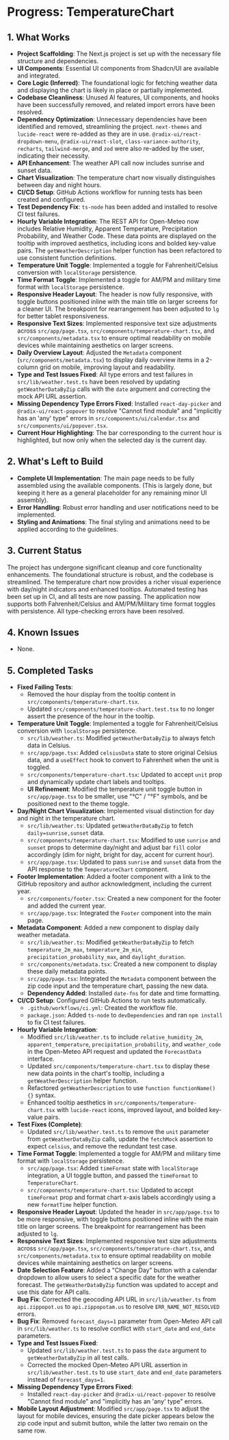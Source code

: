 # Progress: TemperatureChart

## 1. What Works

- **Project Scaffolding**: The Next.js project is set up with the necessary file structure and dependencies.
- **UI Components**: Essential UI components from Shadcn/UI are available and integrated.
- **Core Logic (Inferred)**: The foundational logic for fetching weather data and displaying the chart is likely in place or partially implemented.
- **Codebase Cleanliness**: Unused AI features, UI components, and hooks have been successfully removed, and related import errors have been resolved.
- **Dependency Optimization**: Unnecessary dependencies have been identified and removed, streamlining the project. `next-themes` and `lucide-react` were re-added as they are in use. `@radix-ui/react-dropdown-menu`, `@radix-ui/react-slot`, `class-variance-authority`, `recharts`, `tailwind-merge`, and `zod` were also re-added by the user, indicating their necessity.
- **API Enhancement**: The weather API call now includes sunrise and sunset data.
- **Chart Visualization**: The temperature chart now visually distinguishes between day and night hours.
- **CI/CD Setup**: GitHub Actions workflow for running tests has been created and configured.
- **Test Dependency Fix**: `ts-node` has been added and installed to resolve CI test failures.
- **Hourly Variable Integration**: The REST API for Open-Meteo now includes Relative Humidity, Apparent Temperature, Precipitation Probability, and Weather Code. These data points are displayed on the tooltip with improved aesthetics, including icons and bolded key-value pairs. The `getWeatherDescription` helper function has been refactored to use consistent function definitions.
- **Temperature Unit Toggle**: Implemented a toggle for Fahrenheit/Celsius conversion with `localStorage` persistence.
- **Time Format Toggle**: Implemented a toggle for AM/PM and military time format with `localStorage` persistence.
- **Responsive Header Layout**: The header is now fully responsive, with toggle buttons positioned inline with the main title on larger screens for a cleaner UI. The breakpoint for rearrangement has been adjusted to `lg` for better tablet responsiveness.
- **Responsive Text Sizes**: Implemented responsive text size adjustments across `src/app/page.tsx`, `src/components/temperature-chart.tsx`, and `src/components/metadata.tsx` to ensure optimal readability on mobile devices while maintaining aesthetics on larger screens.
- **Daily Overview Layout**: Adjusted the `Metadata` component (`src/components/metadata.tsx`) to display daily overview items in a 2-column grid on mobile, improving layout and readability.
- **Type and Test Issues Fixed**: All type errors and test failures in `src/lib/weather.test.ts` have been resolved by updating `getWeatherDataByZip` calls with the `date` argument and correcting the mock API URL assertion.
- **Missing Dependency Type Errors Fixed**: Installed `react-day-picker` and `@radix-ui/react-popover` to resolve "Cannot find module" and "implicitly has an 'any' type" errors in `src/components/ui/calendar.tsx` and `src/components/ui/popover.tsx`.
- **Current Hour Highlighting**: The bar corresponding to the current hour is highlighted, but now only when the selected day is the current day.

## 2. What's Left to Build

- **Complete UI Implementation**: The main page needs to be fully assembled using the available components. (This is largely done, but keeping it here as a general placeholder for any remaining minor UI assembly).
- **Error Handling**: Robust error handling and user notifications need to be implemented.
- **Styling and Animations**: The final styling and animations need to be applied according to the guidelines.

## 3. Current Status

The project has undergone significant cleanup and core functionality enhancements. The foundational structure is robust, and the codebase is streamlined. The temperature chart now provides a richer visual experience with day/night indicators and enhanced tooltips. Automated testing has been set up in CI, and all tests are now passing. The application now supports both Fahrenheit/Celsius and AM/PM/Military time format toggles with persistence. All type-checking errors have been resolved.

## 4. Known Issues

- None.

## 5. Completed Tasks

- **Fixed Failing Tests**:
  - Removed the hour display from the tooltip content in `src/components/temperature-chart.tsx`.
  - Updated `src/components/temperature-chart.test.tsx` to no longer assert the presence of the hour in the tooltip.
- **Temperature Unit Toggle**: Implemented a toggle for Fahrenheit/Celsius conversion with `localStorage` persistence.
  - `src/lib/weather.ts`: Modified `getWeatherDataByZip` to always fetch data in Celsius.
  - `src/app/page.tsx`: Added `celsiusData` state to store original Celsius data, and a `useEffect` hook to convert to Fahrenheit when the unit is toggled.
  - `src/components/temperature-chart.tsx`: Updated to accept `unit` prop and dynamically update chart labels and tooltips.
  - **UI Refinement**: Modified the temperature unit toggle button in `src/app/page.tsx` to be smaller, use "°C" / "°F" symbols, and be positioned next to the theme toggle.
- **Day/Night Chart Visualization**: Implemented visual distinction for day and night in the temperature chart.
  - `src/lib/weather.ts`: Updated `getWeatherDataByZip` to fetch `daily=sunrise,sunset` data.
  - `src/components/temperature-chart.tsx`: Modified to use `sunrise` and `sunset` props to determine day/night and adjust bar `fill` color accordingly (dim for night, bright for day, accent for current hour).
  - `src/app/page.tsx`: Updated to pass `sunrise` and `sunset` data from the API response to the `TemperatureChart` component.
- **Footer Implementation**: Added a footer component with a link to the GitHub repository and author acknowledgment, including the current year.
  - `src/components/footer.tsx`: Created a new component for the footer and added the current year.
  - `src/app/page.tsx`: Integrated the `Footer` component into the main page.
- **Metadata Component**: Added a new component to display daily weather metadata.
  - `src/lib/weather.ts`: Modified `getWeatherDataByZip` to fetch `temperature_2m_max`, `temperature_2m_min`, `precipitation_probability_max`, and `daylight_duration`.
  - `src/components/metadata.tsx`: Created a new component to display these daily metadata points.
  - `src/app/page.tsx`: Integrated the `Metadata` component between the zip code input and the temperature chart, passing the new data.
  - **Dependency Added**: Installed `date-fns` for date and time formatting.
- **CI/CD Setup**: Configured GitHub Actions to run tests automatically.
  - `.github/workflows/ci.yml`: Created the workflow file.
  - `package.json`: Added `ts-node` to `devDependencies` and ran `npm install` to fix CI test failures.
- **Hourly Variable Integration**:
  - Modified `src/lib/weather.ts` to include `relative_humidity_2m`, `apparent_temperature`, `precipitation_probability`, and `weather_code` in the Open-Meteo API request and updated the `ForecastData` interface.
  - Updated `src/components/temperature-chart.tsx` to display these new data points in the chart's tooltip, including a `getWeatherDescription` helper function.
  - Refactored `getWeatherDescription` to use `function functionName() {}` syntax.
  - Enhanced tooltip aesthetics in `src/components/temperature-chart.tsx` with `lucide-react` icons, improved layout, and bolded key-value pairs.
- **Test Fixes (Complete)**:
  - Updated `src/lib/weather.test.ts` to remove the `unit` parameter from `getWeatherDataByZip` calls, update the `fetchMock` assertion to expect `celsius`, and remove the redundant test case.
- **Time Format Toggle**: Implemented a toggle for AM/PM and military time format with `localStorage` persistence.
  - `src/app/page.tsx`: Added `timeFormat` state with `localStorage` integration, a UI toggle button, and passed the `timeFormat` to `TemperatureChart`.
  - `src/components/temperature-chart.tsx`: Updated to accept `timeFormat` prop and format chart x-axis labels accordingly using a new `formatTime` helper function.
- **Responsive Header Layout**: Updated the header in `src/app/page.tsx` to be more responsive, with toggle buttons positioned inline with the main title on larger screens. The breakpoint for rearrangement has been adjusted to `lg`.
- **Responsive Text Sizes**: Implemented responsive text size adjustments across `src/app/page.tsx`, `src/components/temperature-chart.tsx`, and `src/components/metadata.tsx` to ensure optimal readability on mobile devices while maintaining aesthetics on larger screens.
- **Date Selection Feature**: Added a "Change Day" button with a calendar dropdown to allow users to select a specific date for the weather forecast. The `getWeatherDataByZip` function was updated to accept and use this date for API calls.
- **Bug Fix**: Corrected the geocoding API URL in `src/lib/weather.ts` from `api.zippopot.us` to `api.zippopotam.us` to resolve `ERR_NAME_NOT_RESOLVED` errors.
- **Bug Fix**: Removed `forecast_days=1` parameter from Open-Meteo API call in `src/lib/weather.ts` to resolve conflict with `start_date` and `end_date` parameters.
- **Type and Test Issues Fixed**:
  - Updated `src/lib/weather.test.ts` to pass the `date` argument to `getWeatherDataByZip` in all test calls.
  - Corrected the mocked Open-Meteo API URL assertion in `src/lib/weather.test.ts` to use `start_date` and `end_date` parameters instead of `forecast_days=1`.
- **Missing Dependency Type Errors Fixed**:
  - Installed `react-day-picker` and `@radix-ui/react-popover` to resolve "Cannot find module" and "implicitly has an 'any' type" errors.
- **Mobile Layout Adjustment**: Modified `src/app/page.tsx` to adjust the layout for mobile devices, ensuring the date picker appears below the zip code input and submit button, while the latter two remain on the same row.
